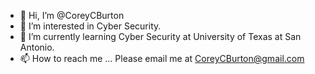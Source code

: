 - 👋 Hi, I’m @CoreyCBurton
- 👀 I’m interested in Cyber Security.
- 🌱 I’m currently learning Cyber Security at University of Texas at San Antonio. 
- 📫 How to reach me ... Please email me at CoreyCBurton@gmail.com

<!---
CoreyCBurton/CoreyCBurton is a ✨ special ✨ repository because its `README.md` (this file) appears on your GitHub profile.
You can click the Preview link to take a look at your changes.
--->
